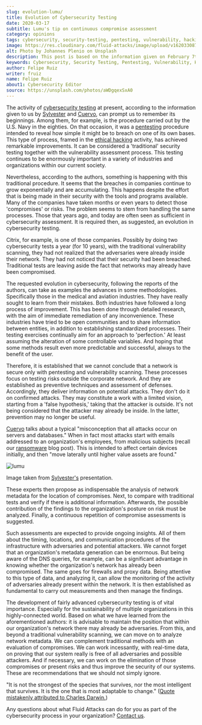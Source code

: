 ```yaml
---
slug: evolution-lumu/
title: Evolution of Cybersecurity Testing
date: 2020-03-17
subtitle: Lumu's tip on continuous compromise assessment
category: opinions
tags: cybersecurity, security-testing, pentesting, vulnerability, hacking, company
image: https://res.cloudinary.com/fluid-attacks/image/upload/v1620330870/blog/evolution-lumu/cover_s2kww9.webp
alt: Photo by Johannes Plenio on Unsplash
description: This post is based on the information given on February 7th by Sylvester, from Lumu, in his webinar 'Cybersecurity Testing Limitations & How to Overcome Them.'
keywords: Cybersecurity, Security Testing, Pentesting, Vulnerability, Hacking, Business, Ethical Hacking, Pentesting
author: Felipe Ruiz
writer: fruiz
name: Felipe Ruiz
about1: Cybersecurity Editor
source: https://unsplash.com/photos/aWDgqexSxA0
---
```


The activity of [cybersecurity testing](../../solutions/security-testing/)
at present,
according to the information given to us
by [Sylvester](https://www.youtube.com/watch?time_continue=1&v=rc8-0LV4tlU&feature=emb_logo)
and [Cuervo](https://lumu.io/wp-content/uploads/2019/10/en_wp_itstesting.pdf),
can prompt us to remember its beginnings.
Among them,
for example,
is the procedure carried out by the U.S. Navy
in the eighties.
On that occasion,
it was a [pentesting](../../solutions/penetration-testing/) procedure
intended to reveal how simple it might be to breach
on one of its own bases.
This type of process,
framed in the [ethical hacking](../../solutions/ethical-hacking/) activity,
has achieved remarkable improvements.
It can be considered a 'traditional' security testing
together with the vulnerability assessment process.
This testing continues to be enormously important
in a variety of industries and organizations
within our current society.

Nevertheless,
according to the authors,
something is happening with this traditional procedure.
It seems that
the breaches in companies continue to grow exponentially
and are accumulating.
This happens despite the effort that is being made in their security
with the tools and programs available.
Many of the companies have taken months
or even years
to detect those 'compromises' or risks.
The problem seems to stem from handling the same processes.
Those that years ago,
and today are often seen as sufficient in cybersecurity assessment.
It is required then,
as suggested,
an evolution in cybersecurity testing.

Citrix,
for example,
is one of those companies.
Possibly by doing two cybersecurity tests a year
(for 10 years),
with the traditional vulnerability scanning,
they had not realized that
the adversaries were already inside their network.
They had not noticed that
their security had been breached.
Traditional tests are leaving aside the fact
that networks may already have been compromised.

The requested evolution in cybersecurity,
following the reports of the authors,
can take as examples the advances in some methodologies.
Specifically those in the medical and aviation industries.
They have really sought to learn from their mistakes.
Both industries have followed a long process of improvement.
This has been done through detailed research,
with the aim of immediate remediation of any inconvenience.
These industries have tried to be open communities
and to share information between entities,
in addition to establishing standardized processes.
Their testing exercises continually aim for an approach to 'perfection.'
At least assuming the alteration of some controllable variables.
And hoping that some methods result even more predictable and successful,
always to the benefit of the user.

Therefore,
it is established that
we cannot conclude that
a network is secure only with pentesting and vulnerability scanning.
These processes focus on testing risks
outside the corporate network.
And they are established as preventive techniques
and assessment of defenses.
Accordingly,
they deliver information on potential attacks.
They don't do it on confirmed attacks.
They may constitute a work with a limited vision,
starting from a 'false hypothesis,'
taking that the attacker is outside.
It's not being considered that
the attacker may already be inside.
In the latter,
prevention may no longer be useful.

[Cuervo](https://lumu.io/wp-content/uploads/2019/10/en_wp_itstesting.pdf)
talks about a typical "misconception
that all attacks occur on servers and databases."
When in fact most attacks start with emails
addressed to an organization's employees,
from malicious subjects
(recall our [ransomware](../ransomware/) blog post).
This is intended to affect certain devices initially,
and then "move laterally
until higher value assets are found."

<div class="imgblock">

![lumu](https://res.cloudinary.com/fluid-attacks/image/upload/v1620330869/blog/evolution-lumu/lumu_hxgnu1.webp)

<div class="title">

Image taken from [Sylvester's](https://www.youtube.com/watch?time_continue=1&v=rc8-0LV4tlU&feature=emb_logo)
presentation.

</div>

</div>

These experts then propose as indispensable
the analysis of network metadata
for the location of compromises.
Next,
to compare with traditional tests
and verify if there is additional information.
Afterwards,
the possible contribution of the findings
to the organization's posture on risk
must be analyzed.
Finally,
a continuous repetition of compromise assessments is suggested.

Such assessments are expected to provide ongoing insights.
All of them about the timing,
locations, and communication procedures of the infrastructure
with adversaries and potential attackers.
We cannot forget that an organization's metadata generation can be enormous.
But being aware of the DNS queries,
for example,
can be a significant advantage in knowing
whether the organization's network has already been compromised.
The same goes for firewalls and proxy data.
Being attentive to this type of data,
and analyzing it,
can allow the monitoring of the activity of adversaries
already present within the network.
It is then established as fundamental
to carry out measurements
and then manage the findings.

The development of fairly advanced cybersecurity testing
is of vital importance.
Especially for the sustainability of multiple organizations
in this highly-connected world.
Based on what we have learned from the aforementioned authors:
it is advisable to maintain the position
that within our organization's network
there may already be adversaries.
From this,
and beyond a traditional vulnerability scanning,
we can move on to analyze network metadata.
We can complement traditional methods
with an evaluation of compromises.
We can work incessantly,
with real-time data,
on proving that our system really is free of all adversaries
and possible attackers.
And if necessary,
we can work on the elimination of those compromises or present risks
and thus improve the security of our systems.
These are recommendations that we should not simply ignore.

<quote-box>

"It is not the strongest of the species that survives,
nor the most intelligent that survives.
It is the one that is most adaptable to change."
([Quote mistakenly attributed to Charles Darwin.](https://www.darwinproject.ac.uk/evolution-misquotation))

</quote-box>

Any questions about what Fluid Attacks can do for you
as part of the cybersecurity process in your organization?
[Contact us](../../contact-us/).
